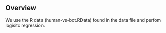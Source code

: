 ## Overview
We use the R data (human-vs-bot.RData) found in the data file and perfom logisitc regression.
